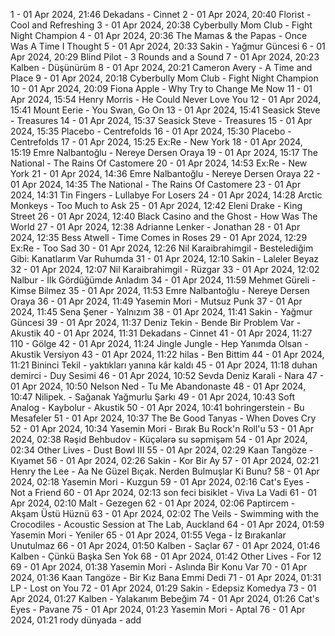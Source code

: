 1 - 01 Apr 2024, 21:46	Dekadans - Cinnet
2 - 01 Apr 2024, 20:40	Florist - Cool and Refreshing
3 - 01 Apr 2024, 20:38	Cyberbully Mom Club - Fight Night Champion
4 - 01 Apr 2024, 20:36	The Mamas & the Papas - Once Was A Time I Thought
5 - 01 Apr 2024, 20:33	Sakin - Yağmur Güncesi
6 - 01 Apr 2024, 20:29	Blind Pilot - 3 Rounds and a Sound
7 - 01 Apr 2024, 20:23	Kalben - Düşünürüm
8 - 01 Apr 2024, 20:21	Cameron Avery - A Time and Place
9 - 01 Apr 2024, 20:18	Cyberbully Mom Club - Fight Night Champion
10 - 01 Apr 2024, 20:09	Fiona Apple - Why Try to Change Me Now
11 - 01 Apr 2024, 15:54	Henry Morris - He Could Never Love You
12 - 01 Apr 2024, 15:41	Mount Eerie - You Swan, Go On
13 - 01 Apr 2024, 15:41	Seasick Steve - Treasures
14 - 01 Apr 2024, 15:37	Seasick Steve - Treasures
15 - 01 Apr 2024, 15:35	Placebo - Centrefolds
16 - 01 Apr 2024, 15:30	Placebo - Centrefolds
17 - 01 Apr 2024, 15:25	Ex:Re - New York
18 - 01 Apr 2024, 15:19	Emre Nalbantoğlu - Nereye Dersen Oraya
19 - 01 Apr 2024, 15:17	The National - The Rains Of Castomere
20 - 01 Apr 2024, 14:53	Ex:Re - New York
21 - 01 Apr 2024, 14:36	Emre Nalbantoğlu - Nereye Dersen Oraya
22 - 01 Apr 2024, 14:35	The National - The Rains Of Castomere
23 - 01 Apr 2024, 14:31	Tin Fingers - Lullabye For Losers
24 - 01 Apr 2024, 14:28	Arctic Monkeys - Too Much to Ask
25 - 01 Apr 2024, 12:42	Eleni Drake - King Street
26 - 01 Apr 2024, 12:40	Black Casino and the Ghost - How Was The World
27 - 01 Apr 2024, 12:38	Adrianne Lenker - Jonathan
28 - 01 Apr 2024, 12:35	Bess Atwell - Time Comes in Roses
29 - 01 Apr 2024, 12:29	Ex:Re - Too Sad
30 - 01 Apr 2024, 12:26	Nil Karaibrahimgil - Bestelediğim Gibi: Kanatlarım Var Ruhumda
31 - 01 Apr 2024, 12:10	Sakin - Laleler Beyaz
32 - 01 Apr 2024, 12:07	Nil Karaibrahimgil - Rüzgar
33 - 01 Apr 2024, 12:02	Nalbur - İlk Gördüğümde Anladım
34 - 01 Apr 2024, 11:59	Mehmet Güreli - Kimse Bilmez
35 - 01 Apr 2024, 11:53	Emre Nalbantoğlu - Nereye Dersen Oraya
36 - 01 Apr 2024, 11:49	Yasemin Mori - Mutsuz Punk
37 - 01 Apr 2024, 11:45	Sena Şener - Yalnızım
38 - 01 Apr 2024, 11:41	Sakin - Yağmur Güncesi
39 - 01 Apr 2024, 11:37	Deniz Tekin - Bende Bir Problem Var - Akustik
40 - 01 Apr 2024, 11:31	Dekadans - Cinnet
41 - 01 Apr 2024, 11:27	110 - Gölge
42 - 01 Apr 2024, 11:24	Jingle Jungle - Hep Yanımda Olsan - Akustik Versiyon
43 - 01 Apr 2024, 11:22	hilas - Ben Bittim
44 - 01 Apr 2024, 11:21	Bininci Tekil - yaktıkları yanına kâr kaldı
45 - 01 Apr 2024, 11:18	duhan demirci - Duy Sesimi
46 - 01 Apr 2024, 10:52	Sevda Deniz Karali - Nara
47 - 01 Apr 2024, 10:50	Nelson Ned - Tu Me Abandonaste
48 - 01 Apr 2024, 10:47	Nilipek. - Sağanak Yağmurlu Şarkı
49 - 01 Apr 2024, 10:43	Soft Analog - Kaybolur - Akustik
50 - 01 Apr 2024, 10:41	bohringerstein - Bu Mesafeler
51 - 01 Apr 2024, 10:37	The Be Good Tanyas - When Doves Cry
52 - 01 Apr 2024, 10:34	Yasemin Mori - Bırak Bu Rock'n Roll'u
53 - 01 Apr 2024, 02:38	Rəşid Behbudov - Küçələrə su səpmişəm
54 - 01 Apr 2024, 02:34	Other Lives - Dust Bowl III
55 - 01 Apr 2024, 02:29	Kaan Tangöze - Kıyamet
56 - 01 Apr 2024, 02:26	Sakin - Kor Bir Ay
57 - 01 Apr 2024, 02:21	Henry the Lee - Aa Ne Güzel Bıçak. Nerden Bulmuşlar Ki Bunu?
58 - 01 Apr 2024, 02:18	Yasemin Mori - Kuzgun
59 - 01 Apr 2024, 02:16	Cat's Eyes - Not a Friend
60 - 01 Apr 2024, 02:13	son feci bisiklet - Viva La Vadi
61 - 01 Apr 2024, 02:10	Malt - Gezegen
62 - 01 Apr 2024, 02:06	Paptircem - Akşam Üstü Hüznü
63 - 01 Apr 2024, 02:02	The Veils - Swimming with the Crocodiles - Acoustic Session at The Lab, Auckland
64 - 01 Apr 2024, 01:59	Yasemin Mori - Yeniler
65 - 01 Apr 2024, 01:55	Vega - İz Bırakanlar Unutulmaz
66 - 01 Apr 2024, 01:50	Kalben - Saçlar
67 - 01 Apr 2024, 01:46	Kalben - Çünkü Başka Sen Yok
68 - 01 Apr 2024, 01:42	Other Lives - For 12
69 - 01 Apr 2024, 01:38	Yasemin Mori - Aslında Bir Konu Var
70 - 01 Apr 2024, 01:36	Kaan Tangöze - Bir Kız Bana Emmi Dedi
71 - 01 Apr 2024, 01:31	LP - Lost on You
72 - 01 Apr 2024, 01:29	Sakin - Edepsiz Komedya
73 - 01 Apr 2024, 01:27	Kalben - Yalakanım Bebeğim
74 - 01 Apr 2024, 01:26	Cat's Eyes - Pavane
75 - 01 Apr 2024, 01:23	Yasemin Mori - Aptal
76 - 01 Apr 2024, 01:21	rody dünyada - add
